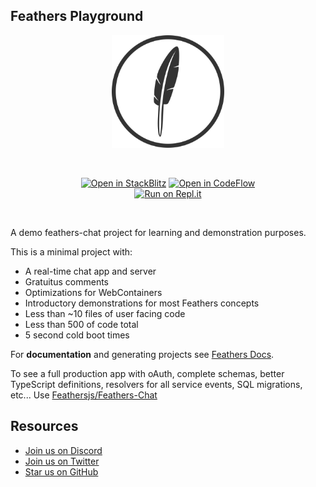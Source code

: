 ## Feathers Playground

<p align="center">
  <a href="https://feathersjs.com" target="_blank" rel="noopener noreferrer">
    <img width="180" src="https://github.com/feathersjs/feathers/blob/2b89e0b7fceb42f92c9139f16f3291fa3ff560f1/docs/public/feathersjs.svg" alt="Feathers logo">
  </a>
</p>
<br/>
<p align="center">
  <a href="https://stackblitz.com/fork/github/feathersjs/playground"><img src="https://developer.stackblitz.com/img/open_in_stackblitz.svg" alt="Open in StackBlitz"></a> 
  <a href="https://pr.new/github.com/feathersjs/playground"><img src="https://developer.stackblitz.com/img/open_in_codeflow.svg" alt="Open in CodeFlow"></a> <br/>
  <a href="https://replit.com/new/github/feathersjs/playground"><img src="https://replit.com/badge/github/feathersjs/playground" alt="Run on Repl.it"></a> 
</p>
<br/>

A demo feathers-chat project for learning and demonstration purposes.

This is a minimal project with:

- A real-time chat app and server
- Gratuitus comments
- Optimizations for WebContainers
- Introductory demonstrations for most Feathers concepts
- Less than ~10 files of user facing code
- Less than 500 of code total
- 5 second cold boot times

For **documentation** and generating projects see [Feathers Docs](https://dove.feathersjs.com/).

To see a full production app with oAuth, complete schemas, better TypeScript definitions, resolvers for all service events, SQL migrations, etc... Use 
[Feathersjs/Feathers-Chat](https://github.com/feathersjs/feathers-chat)

## Resources

- [Join us on Discord](https://discord.gg/qa8kez8QBx)
- [Join us on Twitter](https://twitter.com/feathersjs)
- [Star us on GitHub](https://github.com/feathersjs/feathers)

